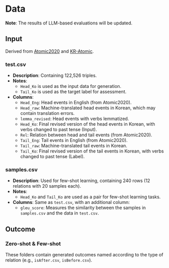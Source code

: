 # Data

**Note**: The results of LLM-based evaluations will be updated.

## Input
Derived from [Atomic2020](https://github.com/allenai/comet-atomic-2020) and [KR-Atomic](https://github.com/koreankiwi99/KR-Atomic).

### test.csv
- **Description**: Containing 122,526 triples.
- **Notes**:
  - `Head_Ko` is used as the input data for generation.
  - `Tail_Ko` is used as the target label for assessment.
- **Columns**:
  - `Head_Eng`: Head events in English (from Atomic2020).
  - `Head_raw`: Machine-translated head events in Korean, which may contain translation errors.
  - `lemma_revised`: Head events with verbs lemmatized.
  - `Head_Ko`: Final revised version of the head events in Korean, with verbs changed to past tense (Input).
  - `Rel`: Relation between head and tail events (from Atomic2020).
  - `Tail_Eng`: Tail events in English (from Atomic2020).
  - `Tail_raw`: Machine-translated tail events in Korean.
  - `Tail_Ko`: Final revised version of the tail events in Korean, with verbs changed to past tense (Label).

### samples.csv
- **Description**: Used for few-shot learning, containing 240 rows (12 relations with 20 samples each).
- **Notes**:
  - `Head_Ko` and `Tail_Ko` are used as a pair for few-shot learning tasks.
- **Columns**: Same as `test.csv`, with an additional column:
  - `gleu_score`: Measures the similarity between the samples in `samples.csv` and the data in `test.csv`.

## Outcome

### Zero-shot & Few-shot
These folders contain generated outcomes named according to the type of relation (e.g., `isAfter.csv`, `isBefore.csv`).
